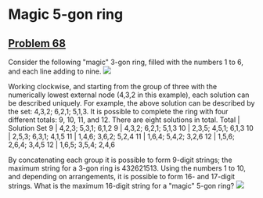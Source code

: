 # Magic 5-gon ring
## [Problem 68](https://projecteuler.net/problem=68)
Consider the following "magic" 3-gon ring, filled with the numbers 1 to 6, and each line adding to nine.
![](https://projecteuler.net/project/images/p068_1.gif)

Working clockwise, and starting from the group of three with the numerically lowest external node (4,3,2 in this example), each solution can be described uniquely. For example, the above solution can be described by the set: 4,3,2; 6,2,1; 5,1,3.
It is possible to complete the ring with four different totals: 9, 10, 11, and 12. There are eight solutions in total.
Total | Solution Set
9 | 4,2,3; 5,3,1; 6,1,2
9 | 4,3,2; 6,2,1; 5,1,3
10 | 2,3,5; 4,5,1; 6,1,3
10 | 2,5,3; 6,3,1; 4,1,5
11 | 1,4,6; 3,6,2; 5,2,4
11 | 1,6,4; 5,4,2; 3,2,6
12 | 1,5,6; 2,6,4; 3,4,5
12 | 1,6,5; 3,5,4; 2,4,6

By concatenating each group it is possible to form 9-digit strings; the maximum string for a 3-gon ring is 432621513.
Using the numbers 1 to 10, and depending on arrangements, it is possible to form 16- and 17-digit strings. What is the maximum 16-digit string for a "magic" 5-gon ring?
![](https://projecteuler.net/project/images/p068_2.gif)

